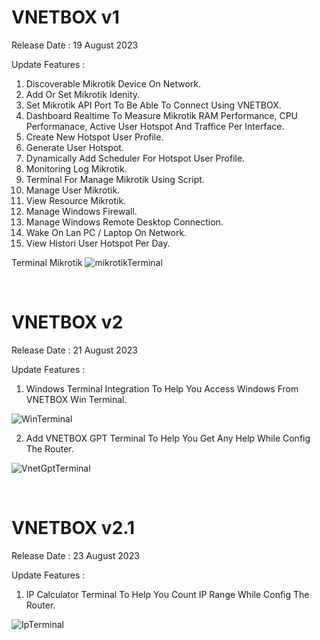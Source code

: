 # VNETBOX v1

Release Date : 19 August 2023

Update Features :
1. Discoverable Mikrotik Device On Network.
2. Add Or Set Mikrotik Idenity.
3. Set Mikrotik API Port To Be Able To Connect Using VNETBOX.
4. Dashboard Realtime To Measure Mikrotik RAM Performance, CPU Performanace,
   Active User Hotspot And Traffice Per Interface.
5. Create New Hotspot User Profile.
6. Generate User Hotspot.
7. Dynamically Add Scheduler For Hotspot User Profile.
8. Monitoring Log Mikrotik.
9. Terminal For Manage Mikrotik Using Script.
10. Manage User Mikrotik.
11. View Resource Mikrotik.
12. Manage Windows Firewall.
13. Manage Windows Remote Desktop Connection.
14. Wake On Lan PC / Laptop On Network.
15. View Histori User Hotspot Per Day.

Terminal Mikrotik 
![mikrotikTerminal](https://github.com/RismanAfyandi/VNETBOX/assets/12500895/fa0b8959-b72b-4946-afb7-c2338dbb973f)

<br>

# VNETBOX v2

Release Date : 21 August 2023

Update Features :
1. Windows Terminal Integration To Help You Access Windows From VNETBOX Win Terminal.

![WinTerminal](https://github.com/RismanAfyandi/VNETBOX/assets/12500895/a21655bf-abb0-4d2a-b6e2-8c9ccd3bf27a)

2. Add VNETBOX GPT Terminal To Help You Get Any Help While Config The Router.

![VnetGptTerminal](https://github.com/RismanAfyandi/VNETBOX/assets/12500895/98a76096-cbf1-4f46-84f9-bbcfc9201d30)

<br>

# VNETBOX v2.1

Release Date : 23 August 2023

Update Features :
1. IP Calculator Terminal To Help You Count IP Range While Config The Router.

![IpTerminal](https://github.com/RismanAfyandi/VNETBOX/assets/12500895/5995b7b9-5c3f-4995-a5b5-d9cc1da087b0)
